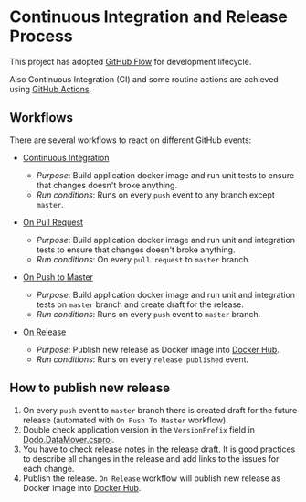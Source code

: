 # Continuous Integration and Release Process

This project has adopted [GitHub Flow](https://guides.github.com/introduction/flow/index.html) for development lifecycle.

Also Continuous Integration (CI) and some routine actions are achieved using [GitHub Actions](https://github.com/features/actions).

## Workflows

There are several workflows to react on different GitHub events:

- [Continuous Integration](./on-push.yml)
  - _Purpose_: Build application docker image and run unit tests to ensure that changes doesn't broke anything.
  - _Run conditions_: Runs on every `push` event to any branch except `master`.

- [On Pull Request](./on-pull-request.yml)
  - _Purpose_: Build application docker image and run unit and integration tests to ensure that changes doesn't broke anything.
  - _Run conditions_: On every `pull request` to `master` branch.

- [On Push to Master](./on-push-to-master.yml)
  - _Purpose_: Build application docker image and run unit and integration tests on `master` branch and create draft for the release.
  - _Run conditions_: Runs on every `push` event to `master` branch.

- [On Release](./on-release.yml)
  - _Purpose_: Publish new release as Docker image into [Docker Hub](https://hub.docker.com/r/dodopizza/mysql-data-mover).
  - _Run conditions_: Runs on every `release published` event.

## How to publish new release

1. On every `push` event to `master` branch there is created draft for the future release (automated with `On Push To Master` workflow).
2. Double check application version in the `VersionPrefix` field in [Dodo.DataMover.csproj](src/Dodo.DataMover/Dodo.DataMover.csproj).
3. You have to check release notes in the release draft. It is good practices to describe all changes in the release and add links to the issues for each change.
4. Publish the release. `On Release` workflow will publish new release as Docker image into [Docker Hub](https://hub.docker.com/r/dodopizza/mysql-data-mover).
